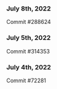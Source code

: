 ### July 8th, 2022

Commit #288624

### July 5th, 2022

Commit #314353


### July 4th, 2022

Commit #72281
